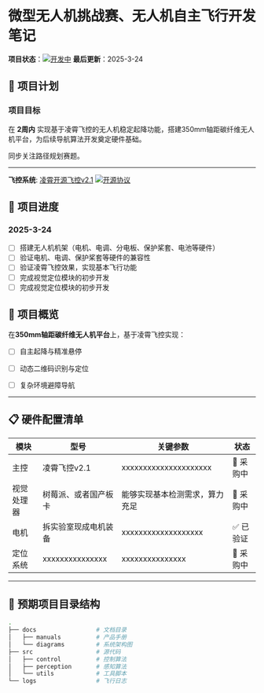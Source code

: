 # 微型无人机挑战赛、无人机自主飞行开发笔记

**项目状态**：[![开发中](https://img.shields.io/badge/status-active-brightgreen)]() 
**最后更新**：2025-3-24


## 🚀 项目计划

### 项目目标
在 **2周内** 实现基于凌霄飞控的无人机稳定起降功能，搭建350mm轴距碳纤维无人机平台，为后续导航算法开发奠定硬件基础。

同步关注路径规划赛题。

---

**飞控系统**: [凌霄开源飞控v2.1](https://www.anotc.com/wiki/%E5%8C%BF%E5%90%8D%E4%BA%A7%E5%93%81%E8%B5%84%E6%96%99/%E5%8C%BF%E5%90%8D%E5%85%89%E6%B5%81v3.4) [![开源协议](https://img.shields.io/badge/license-GPLv3-blue)]()

## 📝 项目进度
### 2025-3-24
- [ ] 搭建无人机机架（电机、电调、分电板、保护桨套、电池等硬件）
- [ ] 验证电机、电调、保护桨套等硬件的兼容性
- [ ] 验证凌霄飞控效果，实现基本飞行功能
- [ ] 完成视觉定位模块的初步开发
- [ ] 完成视觉定位模块的初步开发

## 🚀 项目概览
在**350mm轴距碳纤维无人机平台**上，基于凌霄飞控实现：  
- [ ] 自主起降与精准悬停  
- [ ] 动态二维码识别与定位  
- [ ] 复杂环境避障导航  



---

## 📋 硬件配置清单
| 模块          | 型号                | 关键参数                  | 状态       |
|---------------|---------------------|---------------------------|------------|
| 主控          | 凌霄飞控v2.1        | xxxxxxxxxxxxxxxxxxxxx  | 🚚 采购中   |
| 视觉处理器    | 树莓派、或者国产板卡  |能够实现基本检测需求，算力充足| 🚚 采购中   |
| 电机          | 拆实验室现成电机装备      | xxxxxxxxxxxxxxxxxxx      | ✅ 已验证   |
| 定位系统      | xxxxxxxxxxxxxxx     | xxxxxxxxxxxxxxx           | 🚚 采购中  |

---

## 📁 预期项目目录结构
```bash
.
├── docs                 # 文档目录
│   ├── manuals          # 产品手册
│   └── diagrams         # 系统架构图
├── src                  # 源代码
│   ├── control          # 控制算法
│   ├── perception       # 感知算法
│   └── utils            # 工具脚本
└── logs                 # 飞行日志
```